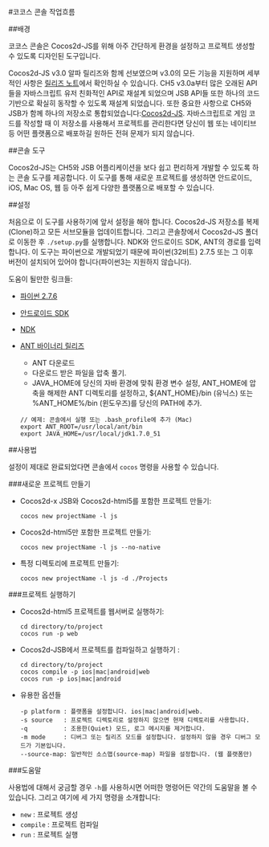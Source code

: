 #코코스 콘솔 작업흐름

##배경

코코스 콘솔은 Cocos2d-JS를 위해 아주 간단하게 환경을 설정하고 프로젝트 생성할 수 있도록 디자인된 도구입니다. 

Cocos2d-JS v3.0 알파 릴리즈와 함께 선보였으며 v3.0의 모든 기능을 지원하며 세부적인 사항은 [릴리즈 노트](http://www.cocos2d-x.org/docs/manual/framework/html5/release-notes/v3.0/release-note/ko)에서 확인하실 수 있습니다. CH5 v3.0a부터 많은 오래된 API들을 자바스크립트 유저 친화적인 API로 재설계 되었으며 JSB API들 또한 하나의 코드 기반으로 확실히 동작할 수 있도록 재설계 되었습니다. 또한 중요한 사항으로 CH5와 JSB가 함께 하나의 저장소로 통합되었습니다:[Cocos2d-JS](https://github.com/cocos2d/cocos2d-js). 자바스크립트로 게임 코드를 작성할 때 이 저장소를 사용해서 프로젝트를 관리한다면 당신이 웹 또는 네이티브 등 어떤 플랫폼으로 배포하길 원하든 전혀 문제가 되지 않습니다.

##콘솔 도구

Cocos2d-JS는 CH5와 JSB 어플리케이션을 보다 쉽고 편리하게 개발할 수 있도록 하는 콘솔 도구를 제공합니다. 이 도구를 통해 새로운 프로젝트를 생성하면 안드로이드, iOS, Mac OS, 웹 등 아주 쉽게 다양한 플랫폼으로 배포할 수 있습니다. 

##설정

처음으로 이 도구를 사용하기에 앞서 설정을 해야 합니다. Cocos2d-JS 저장소를 복제(Clone)하고 모든 서브모듈을 업데이트합니다. 그리고 콘솔창에서 Cocos2d-JS 폴더로 이동한 후 `./setup.py`를 실행합니다. NDK와 안드로이드 SDK, ANT의 경로를 입력합니다. 이 도구는 파이썬으로 개발되었기 때문에 파이썬(32비트) 2.7.5 또는 그 이후 버전이 설치되어 있어야 합니다(파이썬3는 지원하지 않습니다).

도움이 될만한 링크들:

* [파이썬 2.7.6](https://www.python.org/download/releases/2.7.6/)
* [안드로이드 SDK](https://developer.android.com/sdk/index.html?hl=sk)
* [NDK](https://developer.android.com/tools/sdk/ndk/index.html)
* [ANT 바이너리 릴리즈](http://ant.apache.org/)
    - ANT 다운로드
    - 다운로드 받은 파일을 압축 풀기.
    - JAVA_HOME에 당신의 자바 환경에 맞춰 환경 변수 설정, ANT_HOME에 압축을 해제한 ANT 디렉토리를 설정하고, ${ANT_HOME}/bin (유닉스) 또는 %ANT_HOME%/bin (윈도우즈)를 당신의 PATH에 추가.
    
    ```
    // 예제: 콘솔에서 실행 또는 .bash_profile에 추가 (Mac)
    export ANT_ROOT=/usr/local/ant/bin
    export JAVA_HOME=/usr/local/jdk1.7.0_51
    ```

##사용법

설정이 제대로 완료되었다면 콘솔에서 `cocos` 명령을 사용할 수 있습니다.

###새로운 프로젝트 만들기

* Cocos2d-x JSB와 Cocos2d-html5를 포함한 프로젝트 만들기:

	```
	cocos new projectName -l js
	```

* Cocos2d-html5만 포함한 프로젝트 만들기:

	```
	cocos new projectName -l js --no-native
	```

* 특정 디렉토리에 프로젝트 만들기:

	```
	cocos new projectName -l js -d ./Projects
	```

###프로젝트 실행하기

* Cocos2d-html5 프로젝트를 웹서버로 실행하기:

	```
	cd directory/to/project
	cocos run -p web
	```

* Cocos2d-JSB에서 프로젝트를 컴파일하고 실행하기 :

	```
	cd directory/to/project
	cocos compile -p ios|mac|android|web
	cocos run -p ios|mac|android
	```

* 유용한 옵션들

	```
	-p platform : 플랫폼을 설정합니다. ios|mac|android|web.
	-s source   : 프로젝트 디렉토리로 설정하지 않으면 현재 디렉토리를 사용합니다.
	-q          : 조용한(Quiet) 모드, 로그 메시지를 제거합니다.
	-m mode     : 디버그 또는 릴리즈 모드를 설정합니다. 설정하지 않을 경우 디버그 모드가 기본입니다.
	--source-map: 일반적인 소스맵(source-map) 파일을 설정합니다. (웹 플랫폼만)
	```

###도움말

사용법에 대해서 궁금할 경우 `-h`를 사용하시면 어떠한 명령어든 약간의 도움말을 볼 수 있습니다. 그리고 여기에 세 가지 명령을 소개합니다:

* `new` : 프로젝트 생성
* `compile` : 프로젝트 컴파일
* `run` : 프로젝트 실행
